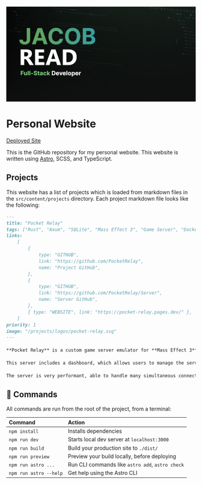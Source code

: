 ![Social Image](public/social.jpg)

# Personal Website

[Deployed Site](https://jacobtread.com)

This is the GitHub repository for my personal website. This website is written using [Astro](https://astro.build/), SCSS, and TypeScript.

## Projects

This website has a list of projects which is loaded from markdown files in the `src/content/projects` directory. Each project markdown file looks like the following:

```md
---
title: "Pocket Relay"
tags: ["Rust", "Axum", "SQLite", "Mass Effect 3", "Game Server", "Docker"]
links:
    [
        {
            type: "GITHUB",
            link: "https://github.com/PocketRelay",
            name: "Project GitHub",
        },
        {
            type: "GITHUB",
            link: "https://github.com/PocketRelay/Server",
            name: "Server GitHub",
        },
        { type: "WEBSITE", link: "https://pocket-relay.pages.dev/" },
    ]
priority: 1
image: "/projects/logos/pocket-relay.svg"
---

**Pocket Relay** is a custom game server emulator for **Mass Effect 3**. The server allows players to host their own servers for the game, enabling things like playing over **LAN** (Local Area Network).

This server includes a dashboard, which allows users to manage the server and even experiment with different in-game items and characters in an environment isolated from the official game servers.

The server is very performant, able to handle many simultaneous connections while using very few resources.
```

## 🧞 Commands

All commands are run from the root of the project, from a terminal:

| Command                | Action                                           |
| :--------------------- | :----------------------------------------------- |
| `npm install`          | Installs dependencies                            |
| `npm run dev`          | Starts local dev server at `localhost:3000`      |
| `npm run build`        | Build your production site to `./dist/`          |
| `npm run preview`      | Preview your build locally, before deploying     |
| `npm run astro ...`    | Run CLI commands like `astro add`, `astro check` |
| `npm run astro --help` | Get help using the Astro CLI                     |

